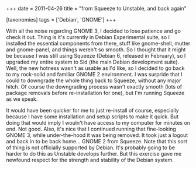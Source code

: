 +++
date = 2011-04-26
title = "from Squeeze to Unstable, and back again"

[taxonomies]
tags = ['Debian', 'GNOME']
+++

With all the noise regarding GNOME 3, I decided to lose patience and go
check it out. Thing is it's currently in Debian Experimental suite, so
I installed the essential components from there, stuff like gnome-shell,
mutter and gnome-panel, and things weren't so smooth. So I thought that
it might be because I was still using Squeeze (Debian 6, released in
February), so I upgraded my entire system to Sid (the main Debian
development suite). Well, the new hotness wasn't as usable as I'd
like, so I decided to go back to my rock-solid and familiar GNOME 2
environment. I was surpride that I could to downgrade the whole thing
back to Squeeze, without any major hitch. Of course the downgrading
process wasn't exactly smooth (lots of package removals before
re-installation for one), but I'm running Squeeze as we speak.

It would have been quicker for me to just re-install of course,
especially because I have some installation and setup scripts to make it
quick. But doing that would imply I wouln't have access to my computer
for minutes on end. Not good. Also, it's nice that I continued running
that fine-looking GNOME 3, while under-the-hood it was being removed. It
took just a logout and back in to be back home... GNOME 2 from Squeeze.
Note that this sort of thing is not officially supported by Debian.
It's probably going to be harder to do this as Unstable develops
further. But this exercise gave me newfound respect for the strength and
stability of the Debian system.
